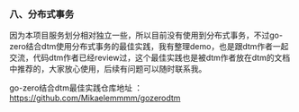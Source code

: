 ### 八、分布式事务

因为本项目服务划分相对独立一些，所以目前没有使用到分布式事务，不过go-zero结合dtm使用分布式事务的最佳实践，我有整理demo，也是跟dtm作者一起交流，代码dtm作者已经review过，这个最佳实践也是被dtm作者放在dtm的文档中推荐的，大家放心使用，后续有问题可以随时联系我。

go-zero结合dtm最佳实践仓库地址 ： https://github.com/Mikaelemmmm/gozerodtm

